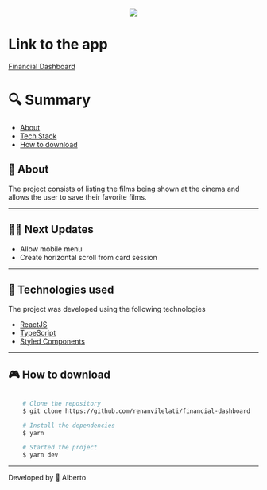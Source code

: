 <h1 align="center">
    <img src="https://ik.imagekit.io/dzojbyqyz/cover.png?updatedAt=1713803120525">
   
</h1>

# Link to the app

[Financial Dashboard](https://financial-dashboard-pi-seven.vercel.app/)

# 🔍 Summary

- [About](#-sobre)
- [Tech Stack](#-tecnologias-utilizadas)
- [How to download](#-como-baixar-o-projeto)

## 📗 About

The project consists of listing the films being shown at the cinema and allows the user to save their favorite films.

---

## 👨‍🚀 Next Updates

- Allow mobile menu
- Create horizontal scroll from card session

---

## 🚀 Technologies used

The project was developed using the following technologies

- [ReactJS](https://reactjs.org)
- [TypeScript](https://www.typescriptlang.org/)
- [Styled Components](https://styled-components.com/)

---

## 🎮 How to download

```bash

    # Clone the repository
    $ git clone https://github.com/renanvilelati/financial-dashboard

    # Install the dependencies
    $ yarn

    # Started the project
    $ yarn dev
```

---

Developed by 🐻 Alberto
